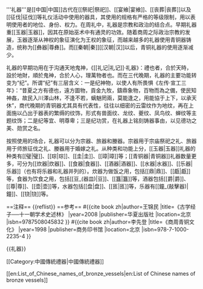 '''礼器'''是[[中国|中国]]古代在[[祭祀|祭祀]]、[[宴飨|宴飨]]、[[丧葬|丧葬]]以及[[征伐|征伐]]等礼仪活动中使用的器具，其使用的规格有严格的等级限制，用以表明使用者的地位、身份、权力。在周礼中，礼器是宗教和政治的结合点。早期礼器重[[玉器|玉器]]，因其在原始巫术中有通灵的功效。随着商周之际政治宗教的发展，玉器逐渐从神权的象征演化为王权的象征，而越来越多的礼器使用青铜器铸造，统称为[[彝器|尊彝]]。而[[秦朝|秦]][[汉朝|汉]]以后，青铜礼器的使用逐渐减少。

礼器的早期功用在于沟通天地鬼神，《[[礼记|礼记]]·礼器》：禮也者，合於天時，設於地財，順於鬼神，合於人心，理萬物者也。而在三代晚期，礼器的主要功能转变为“纪”。所谓“纪”有三层含义：一是纪神物，以使人有所畏惧<ref>《左传·宣工三年》：“昔夏之方有德也，遠方圖物，貢金九牧，鑄鼎象物，百物而為之備，使民知神姦，故民入川澤山林，不逢不若，螭魅罔兩，莫能逢之，用能協于上下，以承天休”</ref>，商代晚期的青铜器尤其具有代表性，往往以细密的云雷纹作为地纹，再在上面施以凸出于器表的繁缛的纹饰，形式有兽面纹、龙纹、夔纹、凤鸟纹、蝉纹等主题纹饰；二是纪等宜、明尊卑；三是纪功赏，在礼器上铭刻铸器事由，以见德功之美、勋赏之名。

按照使用的场合，礼器可以分为宗器、旅器和媵器。宗器用于宗庙祭祀之礼、旅器用于师旅征伐之礼、媵器用于婚嫁之礼。从种类和功能上分，[[玉器|玉器]]礼器的种类有[[璧|璧]]、[[琮|琮]]、[[圭|圭]]、[[璋|璋]]等；[[青铜器|青铜器]]礼器数量更多，可分为[[炊器|炊器]]、[[食器|食器]]、[[酒器|酒器]]、[[水器|水器]]、[[乐器|乐器]]（也有将乐器和礼器并列的）。炊器为做饭之用，包括[[鼎|鼎]]、[[甗|甗]]等，食器为饮食之用，包括[[豆_(器皿)|豆]]、[[簋|簋]]等，酒器包括[[爵|爵]]、[[尊|尊]]、[[壶|壶]]等，水器包括[[盘|盘]]、[[匜|匜]]等，乐器有[[鐘_(敲擊器)|鐘]]、[[铙|铙]]等。

==注释==
{{reflist}}
==参考==
#{{cite book zh|author=王锦民 |title=《古学经子──十一朝学术史述林》 |year=2008 |publisher=华夏出版社 |location=北京 |isbn=9787508045832 }}
#{{cite book zh|author=李先登 |title=《商周青铜文化》 |year=1998 |publisher=商务印书馆 |location=北京 |isbn=978-7-1000-2235-4 }}

{{礼器}}

[[Category:中國傳統禮器|中國傳統禮器]]

[[en:List_of_Chinese_names_of_bronze_vessels|en:List of Chinese names of bronze vessels]]